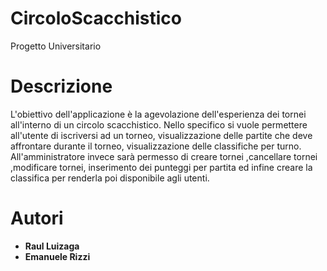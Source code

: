 # CircoloScacchistico
 Progetto Universitario

# Descrizione
L'obiettivo dell'applicazione è la agevolazione dell'esperienza dei tornei all'interno di un circolo scacchistico.
Nello specifico si vuole permettere all'utente di iscriversi ad un torneo, visualizzazione delle partite che deve
affrontare durante il torneo, visualizzazione delle classifiche per turno.
All'amministratore invece sarà permesso di creare tornei ,cancellare tornei ,modificare tornei, inserimento
dei punteggi per partita ed infine creare la classifica per renderla poi disponibile agli utenti.

# Autori
* **Raul Luizaga**
* **Emanuele Rizzi**


